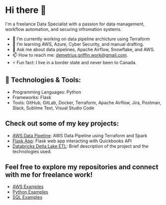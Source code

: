 # Hi there 👋

I'm a freelance Data Specialist with a passion for data management, workflow automation, and securing infromation systems.

<!--
**demeritiusg/demeritiusg** is a ✨ _special_ ✨ repository because its `README.md` (this file) appears on your GitHub profile.

Here are some ideas to get you started: -->

- 🔭 I’m currently working on data pipeline archicture using Terraform
- 🌱 I’m learning AWS, Azure, Cyber Security, and manual drafting.
- 💬 Ask me about data pipelines, Apache Airflow, Snowflake, and AWS.
- 📫 How to reach me: demetrius.griffin.work@gmail.com.
- ⚡ Fun fact: I live in a border state and never been to Canada.
  
## 🔨 Technologies & Tools:
- Programming Languages: Python
- Frameworks: Flask
- Tools: GitHub, GitLab, Docker, Terraform, Apache Airflow, Jira, Postman, Slack, Sublime Text, Visual Studio Code

<!--
📂 Notable Projects:-->
## Check out some of my key projects:
- [AWS Data Pipeline](https://github.com/demeritiusg/terraform-data-pipeline): AWS Data Pipeline using Terraform and Spark
- [Flask App](https://github.com/demeritiusg/Web_App_Examples): Flask web app interacting with Quickbooks API
- [Databricks Detla Lake ETL](https://github.com/demeritiusg/databicks_project): Brief description of the project and the technologies used. 

## Feel free to explore my repositories and connect with me for freelance work!
- [AWS Examples](https://github.com/demeritiusg/AWS-Examples)
- [Python Examples](https://github.com/demeritiusg/Python-Examples)
- [SQL Examples](https://github.com/demeritiusg/SQL-Examples)
